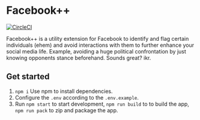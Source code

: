 Facebook++
==========
[![CircleCI](https://dl.circleci.com/status-badge/img/gh/Chamuth/fbplusplus/tree/master.svg?style=svg&circle-token=5d53a8bfe9842bd14a4e167addef55c835203b4c)](https://dl.circleci.com/status-badge/redirect/gh/Chamuth/fbplusplus/tree/master)

Facebook++ is a utility extension for Facebook to identify and flag certain individuals (ehem) and avoid interactions with them to further enhance your social media life. Example, avoiding a huge political confrontation by just knowing opponents stance beforehand. Sounds great? ikr.

## Get started
1. `npm i` Use npm to install dependencies.
2. Configure the `.env` according to the `.env.example`.
3. Run `npm start` to start development, `npm run build` to to build the app, `npm run pack` to zip and package the app.